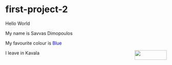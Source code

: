 # first-project-2
<html>
<head>
<title></title> 
</head>
<body>
<p>
Hello World <br>
</p>
My name is Savvas Dimopoulos </br>
<p>My favourite colour is <font color="#0000ff"> Blue </font> </p>
I leave in Kavala <img src=kavala_view.jpg width="100" height="30" align="right" />
</body>
<html>
